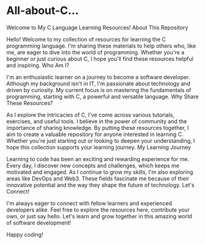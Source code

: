 # All-about-C...

Welcome to My C Language Learning Resources!
About This Repository

Hello! Welcome to my collection of resources for learning the C programming language. I'm sharing these materials to help others who, like me, are eager to dive into the world of programming. Whether you're a beginner or just curious about C, I hope you'll find these resources helpful and inspiring.
Who Am I?

I'm an enthusiastic learner on a journey to become a software developer. Although my background isn't in IT, I'm passionate about technology and driven by curiosity. My current focus is on mastering the fundamentals of programming, starting with C, a powerful and versatile language.
Why Share These Resources?

As I explore the intricacies of C, I've come across various tutorials, exercises, and useful tools. I believe in the power of community and the importance of sharing knowledge. By putting these resources together, I aim to create a valuable repository for anyone interested in learning C. Whether you're just starting out or looking to deepen your understanding, I hope this collection supports your learning journey.
My Learning Journey

Learning to code has been an exciting and rewarding experience for me. Every day, I discover new concepts and challenges, which keeps me motivated and engaged. As I continue to grow my skills, I'm also exploring areas like DevOps and Web3. These fields fascinate me because of their innovative potential and the way they shape the future of technology.
Let's Connect!

I'm always eager to connect with fellow learners and experienced developers alike. Feel free to explore the resources here, contribute your own, or just say hello. Let's learn and grow together in this amazing world of software development!

Happy coding!
